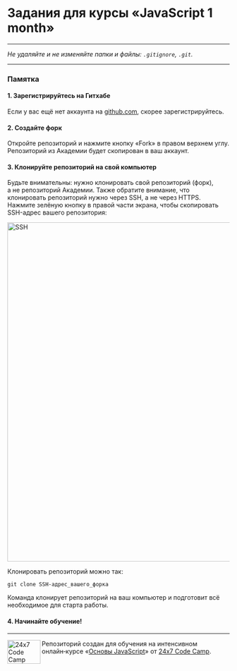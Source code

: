 # Задания для курсы «JavaScript 1 month»


---

_Не удаляйте и не изменяйте папки и файлы:_
_`.gitignore`, `.git`._

---

### Памятка

#### 1. Зарегистрируйтесь на Гитхабе

Если у вас ещё нет аккаунта на [github.com](https://github.com/join), скорее зарегистрируйтесь.

#### 2. Создайте форк

Откройте репозиторий и нажмите кнопку «Fork» в правом верхнем углу. Репозиторий из Академии будет скопирован в ваш аккаунт.

#### 3. Клонируйте репозиторий на свой компьютер

Будьте внимательны: нужно клонировать свой репозиторий (форк), а не репозиторий Академии. Также обратите внимание, что клонировать репозиторий нужно через SSH, а не через HTTPS. Нажмите зелёную кнопку в правой части экрана, чтобы скопировать SSH-адрес вашего репозитория:

<img width="769" alt="SSH" src="https://image.prntscr.com/image/SUBBM8CsSAGtfiehtVs4Yw.png">

Клонировать репозиторий можно так:

```
git clone SSH-адрес_вашего_форка
```

Команда клонирует репозиторий на ваш компьютер и подготовит всё необходимое для старта работы.

#### 4. Начинайте обучение!

---

<a href="https://t.me/code_camp_24x7"><img align="left" width="75" height="54" title="24x7 Code Camp" src="https://cdn-images-1.medium.com/max/380/1*XPFqkwuTUNw3pYH_7k_I_Q.png"></a>

Репозиторий создан для обучения на интенсивном онлайн‑курсе «[Основы JavaScript](http://telegra.ph/Programma-onlajn-kursov-JavaScript-Ot-novichka-k-Guru-stuktura-programmy-obnovlyaetsya-09-27)» 
от [24x7 Code Camp](https://t.me/code_camp_24x7).
